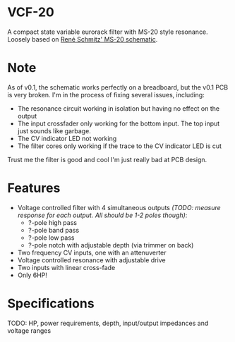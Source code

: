 # VCF-20
A compact state variable eurorack filter with MS-20 style resonance.
Loosely based on [René Schmitz' MS-20 schematic](https://www.schmitzbits.de/ms20.html).

# Note
As of v0.1, the schematic works perfectly on a breadboard, but the v0.1 PCB is very broken.
I'm in the process of fixing several issues, including:
- The resonance circuit working in isolation but having no effect on the output
- The input crossfader only working for the bottom input. The top input just sounds like garbage.
- The CV indicator LED not working
- The filter cores only working if the trace to the CV indicator LED is cut

Trust me the filter is good and cool I'm just really bad at PCB design.

# Features
- Voltage controlled filter with 4 simultaneous outputs _(TODO: measure response for each output. All should be 1-2 poles though)_:
	- ?-pole high pass
	- ?-pole band pass
	- ?-pole low pass
	- ?-pole notch with adjustable depth (via trimmer on back)
- Two frequency CV inputs, one with an attenuverter
- Voltage controlled resonance with adjustable drive
- Two inputs with linear cross-fade
- Only 6HP!

# Specifications
TODO: HP, power requirements, depth, input/output impedances and voltage ranges

